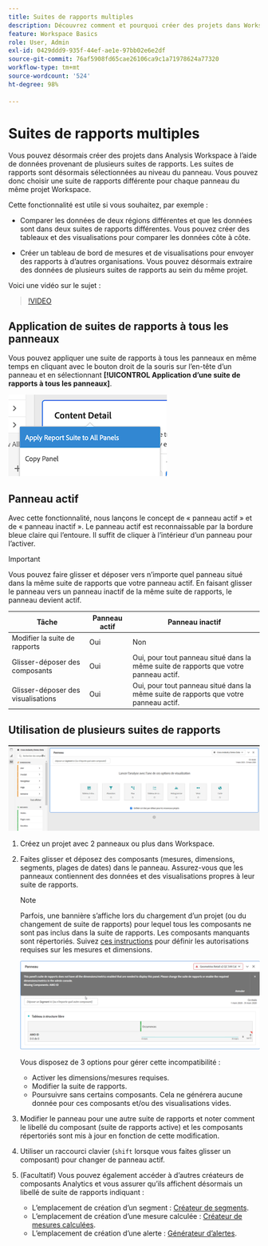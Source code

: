 ```yaml
---
title: Suites de rapports multiples
description: Découvrez comment et pourquoi créer des projets dans Workspace avec plusieurs suites de rapports.
feature: Workspace Basics
role: User, Admin
exl-id: 0429ddd9-935f-44ef-ae1e-97bb02e6e2df
source-git-commit: 76af5908fd65cae26106ca9c1a71978624a77320
workflow-type: tm+mt
source-wordcount: '524'
ht-degree: 98%

---
```


# Suites de rapports multiples

Vous pouvez désormais créer des projets dans Analysis Workspace à l’aide de données provenant de plusieurs suites de rapports. Les suites de rapports sont désormais sélectionnées au niveau du panneau. Vous pouvez donc choisir une suite de rapports différente pour chaque panneau du même projet Workspace.

Cette fonctionnalité est utile si vous souhaitez, par exemple :

* Comparer les données de deux régions différentes et que les données sont dans deux suites de rapports différentes. Vous pouvez créer des tableaux et des visualisations pour comparer les données côte à côte.

* Créer un tableau de bord de mesures et de visualisations pour envoyer des rapports à d’autres organisations. Vous pouvez désormais extraire des données de plusieurs suites de rapports au sein du même projet.

Voici une vidéo sur le sujet :

>[!VIDEO](https://video.tv.adobe.com/v/32843/?quality=12)

## Application de suites de rapports à tous les panneaux

Vous pouvez appliquer une suite de rapports à tous les panneaux en même temps en cliquant avec le bouton droit de la souris sur l’en-tête d’un panneau et en sélectionnant **[!UICONTROL Application d’une suite de rapports à tous les panneaux]**.

![](assets/apply-rs-all-panels.png)

## Panneau actif

Avec cette fonctionnalité, nous lançons le concept de « panneau actif » et de « panneau inactif ». Le panneau actif est reconnaissable par la bordure bleue claire qui l’entoure. Il suffit de cliquer à l’intérieur d’un panneau pour l’activer.

>[!IMPORTANT]
>Vous pouvez faire glisser et déposer vers n’importe quel panneau situé dans la même suite de rapports que votre panneau actif. En faisant glisser le panneau vers un panneau inactif de la même suite de rapports, le panneau devient actif.

| Tâche | Panneau actif | Panneau inactif |
| --- | --- | --- |
| Modifier la suite de rapports | Oui | Non |
| Glisser-déposer des composants | Oui | Oui, pour tout panneau situé dans la même suite de rapports que votre panneau actif. |
| Glisser-déposer des visualisations | Oui | Oui, pour tout panneau situé dans la même suite de rapports que votre panneau actif. |

## Utilisation de plusieurs suites de rapports

![](assets/mrs-ui.png)

1. Créez un projet avec 2 panneaux ou plus dans Workspace.

1. Faites glisser et déposez des composants (mesures, dimensions, segments, plages de dates) dans le panneau. Assurez-vous que les panneaux contiennent des données et des visualisations propres à leur suite de rapports.


   >[!NOTE]
   >Parfois, une bannière s’affiche lors du chargement d’un projet (ou du changement de suite de rapports) pour lequel tous les composants ne sont pas inclus dans la suite de rapports. Les composants manquants sont répertoriés. Suivez [ces instructions](/help/admin/admin-console/permissions/product-profile.md) pour définir les autorisations requises sur les mesures et dimensions.

   ![](assets/incompat-rs.png)

   Vous disposez de 3 options pour gérer cette incompatibilité :
   * Activer les dimensions/mesures requises.
   * Modifier la suite de rapports.
   * Poursuivre sans certains composants. Cela ne générera aucune donnée pour ces composants et/ou des visualisations vides.

1. Modifier le panneau pour une autre suite de rapports et noter comment le libellé du composant (suite de rapports active) et les composants répertoriés sont mis à jour en fonction de cette modification.

1. Utiliser un raccourci clavier (`shift` lorsque vous faites glisser un composant) pour changer de panneau actif.

1. (Facultatif) Vous pouvez également accéder à d’autres créateurs de composants Analytics et vous assurer qu’ils affichent désormais un libellé de suite de rapports indiquant :

   * L’emplacement de création d’un segment : [Créateur de segments](https://experienceleague.adobe.com/docs/analytics/components/segmentation/segmentation-workflow/seg-build.html?lang=fr).
   * L’emplacement de création d’une mesure calculée : [Créateur de mesures calculées](https://experienceleague.adobe.com/docs/analytics/components/calculated-metrics/calcmetric-workflow/cm-build-metrics.html?lang=fr).
   * L’emplacement de création d’une alerte : [Générateur d’alertes](https://experienceleague.adobe.com/docs/analytics/components/alerts/alert-builder.html?lang=fr).
